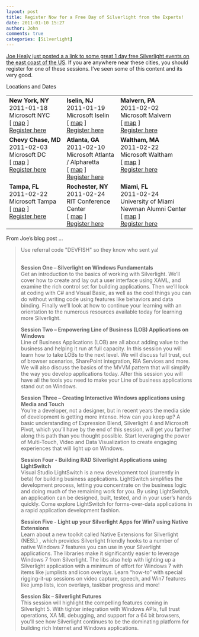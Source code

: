 ```yaml
---
layout: post
title: Register Now for a Free Day of Silverlight from the Experts!
date: 2011-01-10 15:27
author: John
comments: true
categories: [Silverlight]
---
```

<p><a href="http://blogs.msdn.com/b/devfish/archive/2011/01/03/msdn-winter-2011-east-coast-tour-light-up-your-silverlight-apps-for-windows-7-dates-in-tampa-and-miami.aspx">Joe Healy just posted a a link to some great 1 day free Silverlight events on the east coast of the US</a>. If you are anywhere near these cities, you should register for one of these sessions. I’ve seen some of this content and its very good. </p>  <p>Locations and Dates</p>  <div align="center">   <table border="0" cellspacing="8" cellpadding="8" width="564" align="center"><tbody>       <tr>         <td valign="top" width="162"><b>New York, NY</b>             <br />2011-01-18             <br />Microsoft NYC             <br />[ <a href="http://www.microsoft.com/about/companyinformation/usaoffices/nymetro/en/us/newyork.aspx">map</a> ]             <br /><a href="http://www.microsoft.com/click/services/Redirect2.ashx?CR_CC=200022649&amp;CR_EAC=300011128">Register here</a>             <br /></td>          <td valign="top" width="143"><b>Iselin, NJ</b>             <br />2011-01-19             <br />Microsoft Iselin             <br />[ <a href="http://www.microsoft.com/about/companyinformation/usaoffices/nymetro/en/us/iselin.aspx">map</a> ]             <br /><a href="http://www.microsoft.com/click/services/Redirect2.ashx?CR_CC=200022649&amp;CR_EAC=300011129">Register here</a>             <br /></td>          <td valign="top" width="225"><b>Malvern, PA</b>             <br />2011-02-02             <br />Microsoft Malvern             <br />[ <a href="http://www.microsoft.com/about/companyinformation/usaoffices/midatlantic/en/us/malvern.aspx">map</a> ]             <br /><a href="http://www.microsoft.com/click/services/Redirect2.ashx?CR_CC=200022649&amp;CR_EAC=300011130">Register here</a>             <br /></td>       </tr>        <tr>         <td valign="top" width="162"><b>Chevy Chase, MD</b>             <br />2011-02-03             <br />Microsoft DC             <br />[ <a href="http://www.microsoft.com/about/companyinformation/usaoffices/midatlantic/en/us/washingtondc.aspx">map</a> ]             <br /><a href="http://www.microsoft.com/click/services/Redirect2.ashx?CR_CC=200022649&amp;CR_EAC=300011131">Register here</a>             <br /></td>          <td valign="top" width="143"><b>Atlanta, GA</b>             <br />2011-02-10             <br />Microsoft Atlanta / Alpharetta             <br />[ <a href="http://www.microsoft.com/about/companyinformation/usaoffices/southeast/en/us/alpharetta.aspx">map</a> ]             <br /><a href="http://www.microsoft.com/click/services/Redirect2.ashx?CR_CC=200022649&amp;CR_EAC=300011132">Register here</a>             <br /></td>          <td valign="top" width="225"><b>Waltham, MA</b>             <br />2011-02-22             <br />Microsoft Waltham             <br />[ <a href="http://www.microsoft.com/about/companyinformation/usaoffices/northeast/en/us/Waltham.aspx">map</a> ]             <br /><a href="http://www.microsoft.com/click/services/Redirect2.ashx?CR_CC=200022649&amp;CR_EAC=300011133">Register here</a>             <br /></td>       </tr>        <tr>         <td valign="top" width="162"><b>Tampa, FL</b>             <br />2011-02-22             <br />Microsoft Tampa             <br />[ <a href="http://www.microsoft.com/about/companyinformation/usaoffices/southeast/en/us/tampa.aspx">map</a> ]             <br /><a href="http://www.microsoft.com/click/services/Redirect2.ashx?CR_CC=200022649&amp;CR_EAC=300011134">Register here</a>             <br /></td>          <td valign="top" width="143"><b>Rochester, NY</b>             <br />2011-02-24             <br />RIT Conference Center             <br />[ <a href="http://www.bing.com/maps/explore/?org=aj#5003/0.6002=bid:YN662x11512512:adj:0/5872/style=auto&amp;lat=43.048576&amp;lon=-77.660103&amp;z=14&amp;pid=5874">map</a> ]             <br /><a href="http://www.microsoft.com/click/services/Redirect2.ashx?CR_CC=200022649&amp;CR_EAC=300011135">Register here</a>             <br /></td>          <td valign="top" width="225"><b>Miami, FL</b>             <br />2011-02-24             <br />University of Miami             <br />Newman Alumni Center             <br />[ <a href="http://www.bing.com/maps/explore/?org=aj&amp;FORM=LMIEMN#5003/0.5040=rtp:adr.~pos.25.711737_-80.283219_6200+San+Amaro+Dr,+Coral+Gables,+FL+33146-2401_6200+San+Amaro+Dr,+Coral+Gables,+FL+33146-2401___:mode:D:rtop:0:avoid:0:panel:l/5872/style=auto&amp;lat=25.711737&amp;lon=-80.283371&amp;z=16&amp;pid=5874">map</a> ]             <br /><a href="http://www.microsoft.com/click/services/Redirect2.ashx?CR_CC=200022649&amp;CR_EAC=300011136">Register here</a></td>       </tr>     </tbody></table> </div>  <p>From Joe’s blog post … </p>  <blockquote>   <p>Use referral code &quot;DEVFISH&quot; so they know who sent ya! </p>    <p>     <br /><strong>Session One – Silverlight on Windows Fundamentals        <br /></strong>Get an introduction to the basics of working with Silverlight. We’ll cover how to create and lay out a user interface using XAML, and examine the rich control set for building applications. Then we’ll look at coding with C# and Visual Basic, as well as the cool things you can do without writing code using features like behaviors and data binding. Finally we’ll look at how to continue your learning with an orientation to the numerous resources available today for learning more Silverlight.       <br /></p>    <p><strong>Session Two – Empowering Line of Business (LOB) Applications on Windows        <br /></strong>Line of Business Applications (LOB) are all about adding value to the business and helping it run at full capacity. In this session you will learn how to take LOBs to the next level. We will discuss full trust, out of browser scenarios, SharePoint integration, RIA Services and more. We will also discuss the basics of the MVVM pattern that will simplify the way you develop applications today. After this session you will have all the tools you need to make your Line of business applications stand out on Windows.       <br /></p>    <p><strong>Session Three – Creating Interactive Windows applications using Media and Touch        <br /></strong>You’re a developer, not a designer, but in recent years the media side of development is getting more intense. How can you keep up? A basic understanding of Expression Blend, Silverlight 4 and Microsoft Pivot, which you’ll have by the end of this session, will get you farther along this path than you thought possible. Start leveraging the power of Multi-Touch, Video and Data Visualization to create engaging experiences that will light up on Windows.       <br /></p>    <p><strong>Session Four - Building RAD Silverlight Applications using LightSwitch        <br /></strong>Visual Studio LightSwitch is a new development tool (currently in beta) for building business applications. LightSwitch simplifies the development process, letting you concentrate on the business logic and doing much of the remaining work for you. By using LightSwitch, an application can be designed, built, tested, and in your user’s hands quickly. Come explore LightSwitch for forms-over-data applications in a rapid application development fashion.       <br /></p>    <p><strong>Session Five - Light up your Silverlight Apps for Win7 using Native Extensions        <br /></strong>Learn about a new toolkit called Native Extensions for Silverlight (NESL) , which provides Silverlight friendly hooks to a number of native Windows 7 features you can use in your Silverlight applications. The libraries make it significantly easier to leverage Windows 7 from Silverlight. The libs also help with lighting up a Silverlight application with a minimum of effort for Windows 7 with items like jumplists and icon overlays. Learn “how-to” with special rigging-it-up sessions on video capture, speech, and Win7 features like jump lists, icon overlays, taskbar progress and more!       <br /></p>    <p><strong>Session Six – Silverlight Futures        <br /></strong>This session will highlight the compelling features coming in Silverlight 5. With tighter integration with Windows APIs, full trust operations, XA
ML debugging, and support for a 64 bit browsers, you’ll see how Silverlight continues to be the dominating platform for building rich Internet and Windows applications.</p></blockquote>

